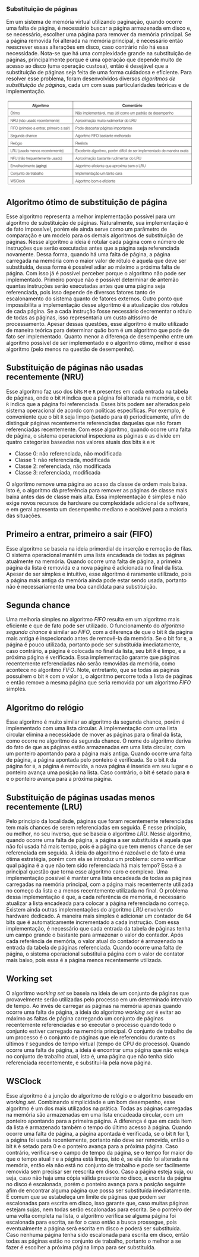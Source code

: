 ### Substituição de páginas
Em um sistema de memória virtual utilizando paginação, quando ocorre uma falta de página, é necessário buscar a página armazenada em disco e, se necessário, escolher uma página para remover da memória principal. Se a página removida foi alterada na memória principal, é necessário então reescrever essas alterações em disco, caso contrário não há essa necessidade. Nota-se que há uma complexidade grande na substituição de páginas, principalmente porque é uma operação que depende muito de acesso ao disco (uma operação custosa), então é desejável que a substituição de páginas seja feita de uma forma cuidadosa e eficiente.
Para resolver esse problema, foram desenvolvidos diversos *algoritmos de substituição de páginas*, cada um com suas particularidades teóricas e de implementação.

![algoritmossubstituicao](../Attachments/SO/algoritmossubstituicao.png)

## Algoritmo ótimo de substituição de página
Esse algoritmo representa a melhor implementação possível para um algoritmo de substituição de páginas. Naturalmente, sua implementação é de fato impossível, porém ele ainda serve como um parâmetro de comparação e um modelo para os demais algoritmos de substituição de páginas.
Nesse algoritmo a ideia é rotular cada página com o número de instruções que serão executadas antes que a página seja referenciada novamente. Dessa forma, quando há uma falta de página, a página carregada na memória com o maior valor de rótulo é aquela que deve ser substituída, dessa forma é possível adiar ao máximo a próxima falta de página.
Com isso já é possível perceber porque o algoritmo não pode ser implementado. Primeiro porque não é possível determinar de antemão quantas instruções serão executadas antes que uma página seja referenciada, pois isso depende de diversos fatores tanto de escalonamento do sistema quanto de fatores externos. Outro ponto que impossibilita a implementação desse algoritmo é a atualização dos rótulos de cada página. Se a cada instrução fosse necessário decrementar o rótulo de todas as páginas, isso representaria um custo altíssimo de processamento.
Apesar dessas questões, esse algoritmo é muito utilizado de maneira teórica para determinar quão bom é um algoritmo que pode de fato ser implementado. Quanto menor a diferença de desempenho entre um algoritmo possível de ser implementado e o algoritmo ótimo, melhor é esse algoritmo (pelo menos na questão de desempenho).

## Substituição de páginas não usadas recentemente (NRU)
Esse algoritmo faz uso dos bits `M` e `R` presentes em cada entrada na tabela de páginas, onde o bit `M` indica que a página foi alterada na memória, e o bit `R` indica que a página foi referenciada. Esses bits podem ser alterados pelo sistema operacional de acordo com políticas específicas. Por exemplo, é conveniente que o bit `R` seja limpo (setado para `0`) periodicamente, afim de distinguir páginas recentemente referenciadas daquelas que não foram referenciadas recentemente.
Com esse algoritmo, quando ocorre uma falta de página, o sistema operacional inspeciona as páginas e as divide em quatro categorias baseadas nos valores atuais dos bits `R` e `M`:

- Classe 0: não referenciada, não modificada
- Classe 1: não referenciada, modificada
- Classe 2: referenciada, não modificada
- Classe 3: referenciada, modificada

O algoritmo remove uma página ao acaso da classe de ordem mais baixa. Isto é, o algoritmo dá preferência para remover as páginas de classe mais baixa antes das de classe mais alta. Essa implementação é simples e não exige novos recursos de hardware ou complexidade adicional de software, e em geral apresenta um desempenho mediano e aceitável para a maioria das situações.

## Primeiro a entrar, primeiro a sair (FIFO)
Esse algoritmo se baseia na ideia primordial de inserção e remoção de filas. O sistema operacional mantém uma lista encadeada de todas as páginas atualmente na memória. Quando ocorre uma falta de página, a primeira página da lista é removida e a nova página é adicionada no final da lista. Apesar de ser simples e intuitivo, esse algoritmo é raramente utilizado, pois a página mais antiga da memória ainda pode estar sendo usada, portanto não é necessariamente uma boa candidata para substituição.

## Segunda chance
Uma melhoria simples no algoritmo *FIFO* resulta em um algoritmo mais eficiente e que de fato pode ser utilizado. O funcionamento do *algoritmo segunda chance* é similar ao *FIFO*, com a diferença de que o bit `R` da página mais antiga é inspecionado antes de removê-la da memória. Se o bit for `0`, a página é pouco utilizada, portanto pode ser substituída imediatamente, caso contrário, a página é colocada no final da lista, seu bit `R` é limpo, e a próxima página é verificada.
Essa implementação garante que páginas recentemente referenciadas não serão removidas da memória, como acontece no algoritmo *FIFO*. Note, entretanto, que se todas as páginas possuírem o bit `R` com o valor `1`, o algoritmo percorre toda a lista de páginas e então remove a mesma página que seria removida por um algoritmo *FIFO* simples.

## Algoritmo do relógio
Esse algoritmo é muito similar ao algoritmo da segunda chance, porém é implementado com uma lista circular. A implementação com uma lista circular elimina a necessidade de mover as páginas para o final da lista, como ocorre no algoritmo da segunda chance. O nome do algoritmo deriva do fato de que as páginas estão armazenadas em uma lista circular, com um ponteiro apontando para a página mais antiga.
Quando ocorre uma falta de página, a página apontada pelo ponteiro é verificada. Se o bit `R` da página for `0`, a página é removida, a nova página é inserida em seu lugar e o ponteiro avança uma posição na lista. Caso contrário, o bit é setado para `0` e o ponteiro avança para a próxima página.

## Substituição de páginas usadas menos recentemente (LRU)
Pelo princípio da localidade, páginas que foram recentemente referenciadas tem mais chances de serem referenciadas em seguida. É nesse princípio, ou melhor, no seu inverso, que se baseia o algoritmo *LRU*. Nesse algoritmo, quando ocorre uma falta de página, a página a ser substituída é aquela que não foi usada há mais tempo, pois é a página que tem menos chance de ser referenciada em seguida.
A ideia do algoritmo é razoável e de fato é uma ótima estratégia, porém com ela se introduz um problema: como verificar qual página é a que não tem sido referenciada há mais tempo? Essa é a principal questão que torna esse algoritmo caro e complexo. Uma implementação possível é manter uma lista encadeada de todas as páginas carregadas na memória principal, com a página mais recentemente utilizada no começo da lista e a menos recentemente utilizada no final. O problema dessa implementação é que, a cada referência de memória, é necessário atualizar a lista encadeada para colocar a página referenciada no começo.
Existem ainda outras implementações do algoritmo *LRU* envolvendo hardware dedicado. A maneira mais simples é adicionar um contador de 64 bits que é automaticamente incrementado a cada instrução. Com essa implementação, é necessário que cada entrada da tabela de páginas tenha um campo grande o bastante para armazenar o valor do contador. Após cada referência de memória, o valor atual do contador é armazenado na entrada da tabela de páginas referenciada. Quando ocorre uma falta de página, o sistema operacional substitui a página com o valor de contator mais baixo, pois essa é a página menos recentemente utilizada.

## Working set
O algoritmo *working set* se baseia na ideia de um conjunto de páginas que provavelmente serão utilizadas pelo processo em um determinado intervalo de tempo. Ao invés de carregar as páginas na memória apenas quando ocorre uma falta de página, a ideia do algoritmo *working set* é evitar ao máximo as faltas de página carregando um conjunto de páginas recentemente referenciadas e só executar o processo quando todo o conjunto estiver carregado na memória principal. O conjunto de trabalho de um processo é o conjunto de páginas que ele referenciou durante os últimos $\tau$ segundos de tempo virtual (tempo de CPU do processo).
Quando ocorre uma falta de página, a ideia é encontrar uma página que não esteja no conjunto de trabalho atual, isto é, uma página que não tenha sido referenciada recentemente, e substituí-la pela nova página.

## WSClock
Esse algoritmo é a junção do algoritmo de relógio e o algoritmo baseado em *working set*. Combinando simplicidade e um bom desempenho, esse algoritmo é um dos mais utilizados na prática. Todas as páginas carregadas na memória são armazenadas em uma lista encadeada circular, com um ponteiro apontando para a primeira página. A diferença é que em cada item da lista é armazenado também o tempo do último acesso à página.
Quando ocorre uma falta de página, a página apontada é verificada, se o bit `R` for 1, a página foi usada recentemente, portanto não deve ser removida, então o bit `R` é setado para 0 e o ponteiro avança para a próxima página. Caso contrário, verifica-se o campo de tempo da página, se o tempo for maior do que o tempo atual $\tau$ e a página está limpa, isto é, se ela não foi alterada na memória, então ela não está no conjunto de trabalho e pode ser facilmente removida sem precisar ser reescrita em disco. Caso a página esteja suja, ou seja, caso não haja uma cópia válida presente no disco, a escrita da página no disco é escalonada, porém o ponteiro avança para a posição seguinte afim de encontrar alguma página que possa ser substituída imediatamente.
É comum que se estabeleça um limite de páginas que podem ser escalonadas para escrita em disco, isso garante que, caso muitas páginas estejam sujas, nem todas serão escalonadas para escrita. Se o ponteiro der uma volta completa na lista, o algoritmo verifica se alguma página foi escalonada para escrita, se for o caso então a busca prossegue, pois eventualmente a página será escrita em disco e poderá ser substituída. Caso nenhuma página tenha sido escalonada para escrita em disco, então todas as páginas estão no conjunto de trabalho, portanto o melhor a se fazer é escolher a próxima página limpa para ser substituída.
